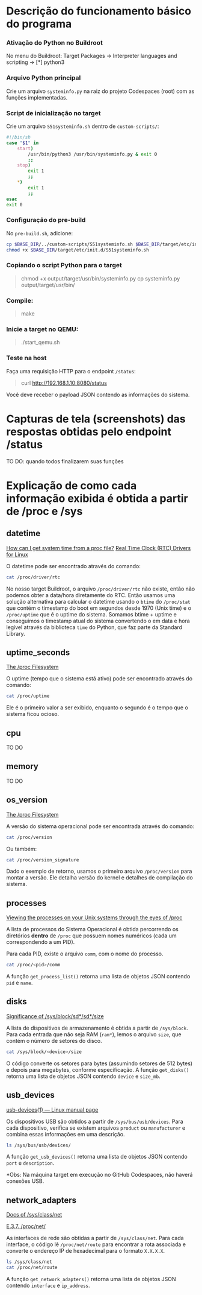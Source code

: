 # Descrição do funcionamento básico do programa

### Ativação do Python no Buildroot
No menu do Buildroot:
Target Packages -> Interpreter languages and scripting -> [*] python3


### Arquivo Python principal

Crie um arquivo `systeminfo.py` na raiz do projeto Codespaces (root) com as funções implementadas.


### Script de inicialização no target

Crie um arquivo `S51systeminfo.sh` dentro de `custom-scripts/`:

```bash
#!/bin/sh
case "$1" in
    start)
        /usr/bin/python3 /usr/bin/systeminfo.py & exit 0
        ;;
    stop)
        exit 1
        ;;
    *)
        exit 1
        ;;
esac
exit 0
```

### Configuração do pre-build

No `pre-build.sh`, adicione:

```bash
cp $BASE_DIR/../custom-scripts/S51systeminfo.sh $BASE_DIR/target/etc/init.d
chmod +x $BASE_DIR/target/etc/init.d/S51systeminfo.sh
```

### Copiando o script Python para o target

> chmod +x output/target/usr/bin/systeminfo.py
> cp systeminfo.py output/target/usr/bin/

### Compile:

> make

### Inicie a target no QEMU:

> ./start_qemu.sh

### Teste na host

Faça uma requisição HTTP para o endpoint `/status`:

> curl http://192.168.1.10:8080/status


Você deve receber o payload JSON contendo as informações do sistema.

# Capturas de tela (screenshots) das respostas obtidas pelo endpoint /status

TO DO: quando todos finalizarem suas funções

# Explicação de como cada informação exibida é obtida a partir de /proc e /sys

## datetime

[How can I get system time from a proc file?](https://stackoverflow.com/questions/5242296/how-can-i-get-system-time-from-a-proc-file)
[Real Time Clock (RTC) Drivers for Linux](https://docs.kernel.org/admin-guide/rtc.html)

O datetime pode ser encontrado através do comando:

```bash
cat /proc/driver/rtc
```

No nosso target Buildroot, o arquivo `/proc/driver/rtc` não existe, então não podemos obter a data/hora diretamente do RTC.
Então usamos uma solução alternativa para calcular o datetime usando o `btime` do `/proc/stat` que contém o timestamp do boot em segundos desde 1970 (Unix time) e o `/proc/uptime` que é o uptime do sistema. Somamos btime + uptime e conseguimos o timestamp atual do sistema convertendo o em data e hora legível através da biblioteca `time` do Python, que faz parte da Standard Library.


## uptime_seconds

[The /proc Filesystem](https://docs.kernel.org/filesystems/proc.html)

O uptime (tempo que o sistema está ativo) pode ser encontrado através do comando:

```bash
cat /proc/uptime
```

Ele é o primeiro valor a ser exibido, enquanto o segundo é o tempo que o sistema ficou ocioso.

## cpu

TO DO

## memory

TO DO

## os_version

[The /proc Filesystem](https://docs.kernel.org/filesystems/proc.html)

A versão do sistema operacional pode ser encontrada através do comando:

```bash
cat /proc/version
```

Ou também:

```bash
cat /proc/version_signature
```

Dado o exemplo de retorno, usamos o primeiro arquivo ```/proc/version``` para montar a versão.
Ele detalha versão do kernel e detalhes de compilação do sistema.

## processes

[Viewing the processes on your Unix systems through the eyes of /proc](https://www.networkworld.com/article/930606/unix-viewing-your-processes-through-the-eyes-of-proc.html)

A lista de processos do Sistema Operacional é obtida percorrendo os diretórios **dentro** de `/proc` que possuem nomes numéricos (cada um correspondendo a um PID).

Para cada PID, existe o arquivo `comm`, com o nome do processo.

```bash
cat /proc/<pid>/comm
```

A função `get_process_list()` retorna uma lista de objetos JSON contendo `pid` e `name`.

## disks

[Significance of /sys/block/sd*/sd*/size](https://unix.stackexchange.com/questions/502682/significance-of-sys-block-sd-sd-size)

A lista de dispositivos de armazenamento é obtida a partir de `/sys/block`. Para cada entrada que não seja RAM (`ram*`), lemos o arquivo `size`, que contém o número de setores do disco.

```bash
cat /sys/block/<device>/size
```

O código converte os setores para bytes (assumindo setores de 512 bytes) e depois para megabytes, conforme especificação. A função `get_disks()` retorna uma lista de objetos JSON contendo `device` e `size_mb`.

## usb_devices

[usb-devices(1) — Linux manual page](https://man7.org/linux/man-pages/man1/usb-devices.1.html)

Os dispositivos USB são obtidos a partir de `/sys/bus/usb/devices`. Para cada dispositivo, verifica se existem arquivos `product` ou `manufacturer` e combina essas informações em uma descrição.

```bash
ls /sys/bus/usb/devices/
```

A função `get_usb_devices()` retorna uma lista de objetos JSON contendo `port` e `description`.

*Obs: Na máquina target em execução no GitHub Codespaces, não haverá conexões USB.

## network_adapters

[Docs of /sys/class/net](https://www.kernel.org/doc/Documentation/ABI/testing/sysfs-class-net)

[E.3.7. /proc/net/](https://docs.redhat.com/en/documentation/red_hat_enterprise_linux/6/html/deployment_guide/s2-proc-dir-net)

As interfaces de rede são obtidas a partir de `/sys/class/net`. Para cada interface, o código lê `/proc/net/route` para encontrar a rota associada e converte o endereço IP de hexadecimal para o formato `X.X.X.X`.

```bash
ls /sys/class/net
cat /proc/net/route
```

A função `get_network_adapters()` retorna uma lista de objetos JSON contendo `interface` e `ip_address`.